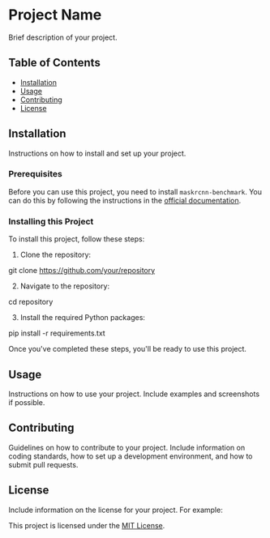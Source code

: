 # Project Name

Brief description of your project.

## Table of Contents

- [Installation](#installation)
- [Usage](#usage)
- [Contributing](#contributing)
- [License](#license)

## Installation

Instructions on how to install and set up your project.

### Prerequisites

Before you can use this project, you need to install `maskrcnn-benchmark`. You can do this by following the instructions in the [official documentation](https://github.com/facebookresearch/maskrcnn-benchmark#installation). 

### Installing this Project

To install this project, follow these steps:

1. Clone the repository:

git clone https://github.com/your/repository

2. Navigate to the repository:

cd repository

3. Install the required Python packages:

pip install -r requirements.txt

Once you've completed these steps, you'll be ready to use this project.

## Usage

Instructions on how to use your project. Include examples and screenshots if possible.

## Contributing

Guidelines on how to contribute to your project. Include information on coding standards, how to set up a development environment, and how to submit pull requests.

## License

Include information on the license for your project. For example:

This project is licensed under the [MIT License](https://opensource.org/licenses/MIT).
